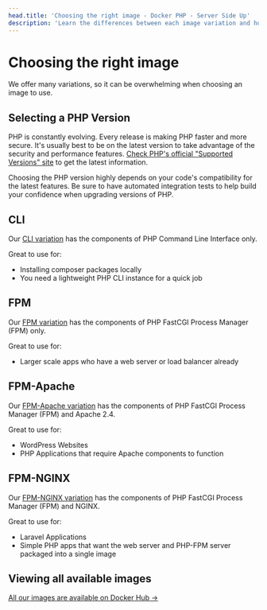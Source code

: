 ```yaml
---
head.title: 'Choosing the right image - Docker PHP - Server Side Up'
description: 'Learn the differences between each image variation and how to select the right one.'
---
```


# Choosing the right image
We offer many variations, so it can be overwhelming when choosing an image to use.

## Selecting a PHP Version
PHP is constantly evolving. Every release is making PHP faster and more secure. It's usually best to be on the latest version to take advantage of the security and performance features. [Check PHP's official "Supported Versions" site](https://www.php.net/supported-versions.php) to get the latest information.

Choosing the PHP version highly depends on your code's compatibility for the latest features. Be sure to have automated integration tests to help build your confidence when upgrading versions of PHP.

## CLI
Our [CLI variation](https://hub.docker.com/r/serversideup/php/tags?page=1&name=cli) has the components of PHP Command Line Interface only.

Great to use for:
* Installing composer packages locally
* You need a lightweight PHP CLI instance for a quick job

## FPM
Our [FPM variation](https://hub.docker.com/r/serversideup/php/tags?page=1&name=fpm) has the components of PHP FastCGI Process Manager (FPM) only.

Great to use for:
* Larger scale apps who have a web server or load balancer already

## FPM-Apache
Our [FPM-Apache variation](https://hub.docker.com/r/serversideup/php/tags?page=1&name=fpm-apache) has the components of PHP FastCGI Process Manager (FPM) and Apache 2.4.

Great to use for:
* WordPress Websites
* PHP Applications that require Apache components to function

## FPM-NGINX
Our [FPM-NGINX variation](https://hub.docker.com/r/serversideup/php/tags?page=1&name=fpm-nginx) has the components of PHP FastCGI Process Manager (FPM) and NGINX.

Great to use for:
* Laravel Applications
* Simple PHP apps that want the web server and PHP-FPM server packaged into a single image

## Viewing all available images
[All our images are available on Docker Hub →](https://hub.docker.com/r/serversideup/php)